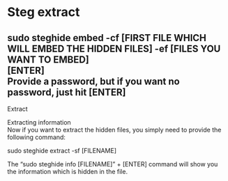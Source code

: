 # **Steg extract**

sudo steghide embed -cf [FIRST FILE WHICH WILL EMBED THE HIDDEN FILES] -ef [FILES YOU WANT TO EMBED]  
[ENTER]  
Provide a password, but if you want no password, just hit [ENTER]  
-------------------------  
  
Extract  
  
Extracting information  
Now if you want to extract the hidden files, you simply need to provide the following command:  
  
sudo steghide extract -sf [FILENAME]  
  
The “sudo steghide info [FILENAME]” + [ENTER] command will show you the information which is hidden in the file.